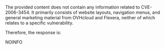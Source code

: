 The provided content does not contain any information related to CVE-2006-3454. It primarily consists of website layouts, navigation menus, and general marketing material from OVHcloud and Flexera, neither of which relates to a specific vulnerability.

Therefore, the response is:

NOINFO